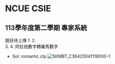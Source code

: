 # NCUE CSIE
## 113學年度第二學期 專家系統
題目待上傳
1.
2.  
3.
4. 阿拉伯數字轉羅馬數字
  - Sol: romantic.clp
![SKMBT_C36425041119000-1](https://github.com/user-attachments/assets/ff96c809-3934-400a-97d7-b176a4dc408b)
